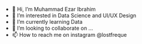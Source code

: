- 👋 Hi, I’m Muhammad Ezar Ibrahim
- 👀 I’m interested in Data Science and UI/UX Design
- 🌱 I’m currently learning Data
- 💞️ I’m looking to collaborate on ...
- 📫 How to reach me on instagram @lostfreque

<!---
EzarIbrahim19/EzarIbrahim19 is a ✨ special ✨ repository because its `README.md` (this file) appears on your GitHub profile.
You can click the Preview link to take a look at your changes.
--->

